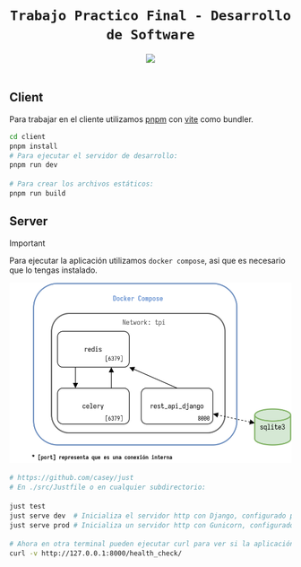 <h1 align=center><code>Trabajo Practico Final - Desarrollo de Software</code></h1>
<div align=center>
    <a href=https://github.com/FRRe-DS/2024-02-TPI/actions/workflows/general.yaml>
        <img src=https://github.com/FRRe-DS/2024-02-TPI/actions/workflows/general.yaml/badge.svg>
    </a>
</div>
<br>

## Client
Para trabajar en el cliente utilizamos [pnpm](https://pnpm.io/) con [vite](https://vitejs.dev/) como bundler.
``` sh
cd client
pnpm install
# Para ejecutar el servidor de desarrollo:
pnpm run dev

# Para crear los archivos estáticos:
pnpm run build
```


## Server
> [!IMPORTANT]
> Para ejecutar la aplicación utilizamos `docker compose`, asi que es necesario que lo tengas instalado.

![Visualización del compose.yaml](assets/compose.svg)

``` sh
# https://github.com/casey/just
# En ./src/Justfile o en cualquier subdirectorio:

just test
just serve dev  # Inicializa el servidor http con Django, configurado para desarrollo.
just serve prod # Inicializa un servidor http con Gunicorn, configurado para producción.

# Ahora en otra terminal pueden ejecutar curl para ver si la aplicación está funcionando.
curl -v http://127.0.0.1:8000/health_check/
```
